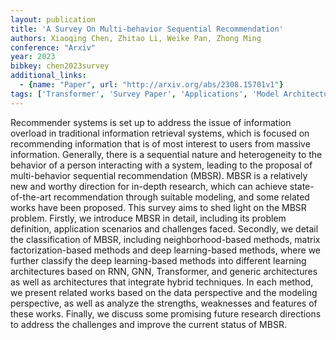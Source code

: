 ```yaml
---
layout: publication
title: 'A Survey On Multi-behavior Sequential Recommendation'
authors: Xiaoqing Chen, Zhitao Li, Weike Pan, Zhong Ming
conference: "Arxiv"
year: 2023
bibkey: chen2023survey
additional_links:
  - {name: "Paper", url: "http://arxiv.org/abs/2308.15701v1"}
tags: ['Transformer', 'Survey Paper', 'Applications', 'Model Architecture', 'Reinforcement Learning', 'RecSys', 'Pretraining Methods']
---
```

Recommender systems is set up to address the issue of information overload in
traditional information retrieval systems, which is focused on recommending
information that is of most interest to users from massive information.
Generally, there is a sequential nature and heterogeneity to the behavior of a
person interacting with a system, leading to the proposal of multi-behavior
sequential recommendation (MBSR). MBSR is a relatively new and worthy direction
for in-depth research, which can achieve state-of-the-art recommendation
through suitable modeling, and some related works have been proposed. This
survey aims to shed light on the MBSR problem. Firstly, we introduce MBSR in
detail, including its problem definition, application scenarios and challenges
faced. Secondly, we detail the classification of MBSR, including
neighborhood-based methods, matrix factorization-based methods and deep
learning-based methods, where we further classify the deep learning-based
methods into different learning architectures based on RNN, GNN, Transformer,
and generic architectures as well as architectures that integrate hybrid
techniques. In each method, we present related works based on the data
perspective and the modeling perspective, as well as analyze the strengths,
weaknesses and features of these works. Finally, we discuss some promising
future research directions to address the challenges and improve the current
status of MBSR.
